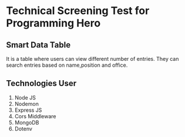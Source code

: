 # Technical Screening Test for Programming Hero

## Smart Data Table

It is a table where users can view different number of entries. They can search entries based on name,position and office.

## Technologies User

1. Node JS
2. Nodemon
3. Express JS
4. Cors Middleware
5. MongoDB
6. Dotenv
